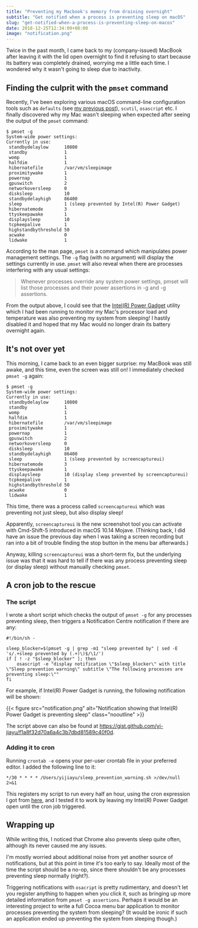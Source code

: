 ```yaml
---
title: "Preventing my Macbook's memory from draining overnight"
subtitle: "Get notified when a process is preventing sleep on macOS"
slug: "get-notified-when-a-process-is-preventing-sleep-on-macos"
date: 2018-12-25T12:34:09+08:00
image: "notification.png"
---
```


Twice in the past month, I came back to my (company-issued) MacBook after leaving it with the lid open overnight to find it refusing to start because its battery was completely drained, worrying me a little each time. I wondered why it wasn't going to sleep due to inactivity.

## Finding the culprit with the `pmset` command

Recently, I've been exploring various macOS command-line configuration tools such as `defaults` (see [my previous post](/2018/12/quickly-configuring-hot-corners-on-macos/)), `scutil`, `osascript` etc. I finally discovered why my Mac wasn't sleeping when expected after seeing the output of the `pmset` command:

```console
$ pmset -g
System-wide power settings:
Currently in use:
 standbydelaylow      10800
 standby              1
 womp                 1
 halfdim              1
 hibernatefile        /var/vm/sleepimage
 proximitywake        1
 powernap             1
 gpuswitch            2
 networkoversleep     0
 disksleep            10
 standbydelayhigh     86400
 sleep                1 (sleep prevented by Intel(R) Power Gadget)
 hibernatemode        3
 ttyskeepawake        1
 displaysleep         10
 tcpkeepalive         1
 highstandbythreshold 50
 acwake               0
 lidwake              1
```

According to the man page, `pmset` is a command which manipulates power management settings. The `-g` flag (with no argument) will display the settings currently in use. `pmset` will also reveal when there are processes interfering with any usual settings:

> Whenever processes override any system power settings, pmset will list those processes and their power assertions in -g and -g assertions.

From the output above, I could see that the [Intel(R) Power Gadget](https://software.intel.com/en-us/articles/intel-power-gadget-20) utility which I had been running to monitor my Mac's processor load and temperature was also preventing my system from sleeping! I hastily disabled it and hoped that my Mac would no longer drain its battery overnight again.

## It's not over yet

This morning, I came back to an even bigger surprise: my MacBook was still awake, and this time, even the screen was still on! I immediately checked `pmset -g` again:

```console
$ pmset -g
System-wide power settings:
Currently in use:
 standbydelaylow      10800
 standby              1
 womp                 1
 halfdim              1
 hibernatefile        /var/vm/sleepimage
 proximitywake        1
 powernap             1
 gpuswitch            2
 networkoversleep     0
 disksleep            10
 standbydelayhigh     86400
 sleep                1 (sleep prevented by screencaptureui)
 hibernatemode        3
 ttyskeepawake        1
 displaysleep         10 (display sleep prevented by screencaptureui)
 tcpkeepalive         1
 highstandbythreshold 50
 acwake               0
 lidwake              1
```

This time, there was a process called `screencaptureui` which was preventing not just sleep, but also display sleep!

Apparently, `screencaptureui` is the new screenshot tool you can activate with Cmd-Shift-5 introduced in macOS 10.14 Mojave. (Thinking back, I did have an issue the previous day when I was taking a screen recording but ran into a bit of trouble finding the stop button in the menu bar afterwards.)

Anyway, killing `screencaptureui` was a short-term fix, but the underlying issue was that it was hard to tell if there was any process preventing sleep (or display sleep) without manually checking `pmset`.

## A cron job to the rescue

### The script

I wrote a short script which checks the output of `pmset -g` for any processes preventing sleep, then triggers a Notification Centre notification if there are any:

```shell
#!/bin/sh -

sleep_blocker=$(pmset -g | grep -m1 "sleep prevented by" | sed -E 's/.+sleep prevented by (.+)\)$/\1/')
if [ ! -z "$sleep_blocker" ]; then
	osascript -e "display notification \"$sleep_blocker\" with title \"Sleep prevention warning\" subtitle \"The following processes are preventing sleep:\""
fi
```

For example, if Intel(R) Power Gadget is running, the following notification will be shown:

{{< figure src="notification.png" alt="Notification showing that Intel(R) Power Gadget is preventing sleep" class="nooutline" >}}

The script above can also be found at https://gist.github.com/yi-jiayu/f1a8f32d70a6a4c3b7dbd81589c40f0d.

### Adding it to cron

Running `crontab -e` opens your per-user crontab file in your preferred editor. I added the following line to it:

```crontab
*/30 * * * * /Users/yijiayu/sleep_prevention_warning.sh >/dev/null 2>&1
```

This registers my script to run every half an hour, using the cron expression I got from [here](https://crontab.guru/every-half-hour), and I tested it to work by leaving my Intel(R) Power Gadget open until the cron job triggered.

## Wrapping up

While writing this, I noticed that Chrome also prevents sleep quite often, although its never caused me any issues.

I'm mostly worried about additional noise from yet another source of notifications, but at this point in time it's too early to say. Ideally most of the time the script should be a no-op, since there shouldn't be any processes preventing sleep normally (right?).

Triggering notifications with `osacript` is pretty rudimentary, and doesn't let you register anything to happen when you click it, such as bringing up more detailed information from `pmset -g assertions`. Perhaps it would be an interesting project to write a full Cocoa menu bar application to monitor processes preventing the system from sleeping? (It would be ironic if such an application ended up preventing the system from sleeping though.)
